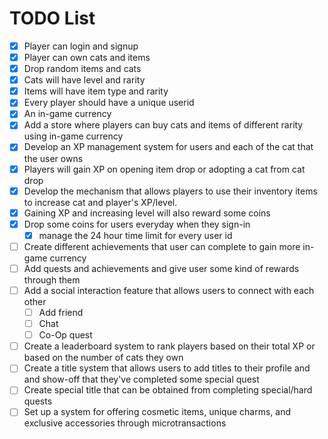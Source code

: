 # TODO List

- [x] Player can login and signup
- [x] Player can own cats and items
- [x] Drop random items and cats
- [x] Cats will have level and rarity
- [x] Items will have item type and rarity
- [x] Every player should have a unique userid
- [x] An in-game currency
- [x] Add a store where players can buy cats and items of different rarity using in-game currency
- [x] Develop an XP management system for users and each of the cat that the user owns
- [x] Players will gain XP on opening item drop or adopting a cat from cat drop
- [x] Develop the mechanism that allows players to use their inventory items to increase cat and player's XP/level.
- [x] Gaining XP and increasing level will also reward some coins
- [x] Drop some coins for users everyday when they sign-in
  - [x] manage the 24 hour time limit for every user id
- [ ] Create different achievements that user can complete to gain more in-game currency
- [ ] Add quests and achievements and give user some kind of rewards through them
- [ ] Add a social interaction feature that allows users to connect with each other
  - [ ] Add friend
  - [ ] Chat
  - [ ] Co-Op quest
- [ ] Create a leaderboard system to rank players based on their total XP or based on the number of cats they own
- [ ] Create a title system that allows users to add titles to their profile and and show-off that they've completed some special quest
- [ ] Create special title that can be obtained from completing special/hard quests
- [ ] Set up a system for offering cosmetic items, unique charms, and exclusive accessories through microtransactions
